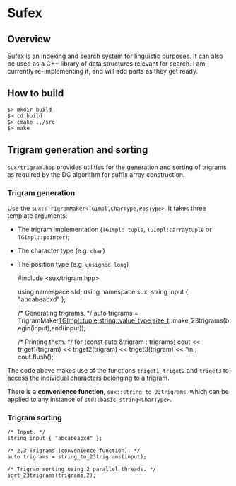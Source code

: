 # Sufex

## Overview

Sufex is an indexing and search system for linguistic purposes. It can
also be used as a C++ library of data structures relevant for
search. I am currently re-implementing it, and will add parts as they
get ready.

## How to build

    $> mkdir build
    $> cd build
    $> cmake ../src
    $> make

## Trigram generation and sorting

`sux/trigram.hpp` provides utilities for the generation and sorting of
trigrams as required by the DC algorithm for suffix array
construction.

### Trigram generation
Use the `sux::TrigramMaker<TGImpl,CharType,PosType>`. It takes three
template arguments:

 * The trigram implementation (`TGImpl::tuple`, `TGImpl::arraytuple`
   or `TGImpl::pointer`);
 * The character type (e.g. `char`)
 * The position type (e.g. `unsigned long`)

    #include <sux/trigram.hpp>
    
    using namespace std;
    using namespace sux;
    string input { "abcabeabxd" };
    
    /* Generating trigrams. */
    auto trigrams =
        TrigramMaker<TGImpl::tuple,string::value_type,size_t>::make_23trigrams(begin(input),end(input));
    
    /* Printing them. */
    for (const auto &trigram : trigrams)
      cout << triget1(trigram) << triget2(trigram) << triget3(trigram) << '\n';
    cout.flush();

The code above makes use of the functions `triget1`, `triget2` and
`triget3` to access the individual characters belonging to a trigram.

There is a **convenience function**, `sux::string_to_23trigrams`,
which can be applied to any instance of `std::basic_string<CharType>`.

### Trigram sorting

    /* Input. */
    string input { "abcabeabxd" };
    
    /* 2,3-Trigrams (convenience function). */
    auto trigrams = string_to_23trigrams(input);
    
    /* Trigram sorting using 2 parallel threads. */
    sort_23trigrams(trigrams,2);
